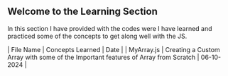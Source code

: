 
## Welcome to the Learning Section

In this section I have provided with the codes were I have learned and practiced some of the concepts to get along well with the JS.

| File Name | Concepts Learned | Date |
| MyArray.js | Creating a Custom Array with some of the Important features of Array from Scratch | 06-10-2024 |